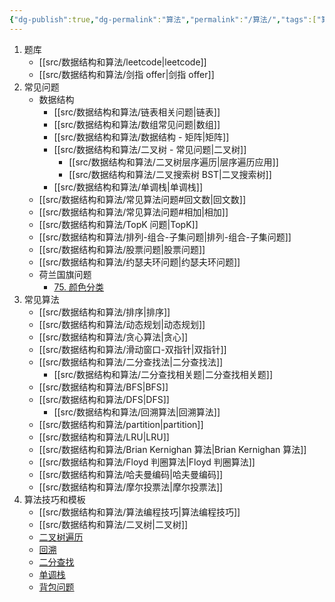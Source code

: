 ```yaml
---
{"dg-publish":true,"dg-permalink":"算法","permalink":"/算法/","tags":["算法"]}
---
```



1. 题库
	- [[src/数据结构和算法/leetcode\|leetcode]]
	- [[src/数据结构和算法/剑指 offer\|剑指 offer]]
2. 常见问题
	- 数据结构
		- [[src/数据结构和算法/链表相关问题\|链表]]
		- [[src/数据结构和算法/数组常见问题\|数组]]
		- [[src/数据结构和算法/数据结构 - 矩阵\|矩阵]]
		- [[src/数据结构和算法/二叉树 - 常见问题\|二叉树]]
			- [[src/数据结构和算法/二叉树层序遍历\|层序遍历应用]]
			- [[src/数据结构和算法/二叉搜索树 BST\|二叉搜索树]]
		- [[src/数据结构和算法/单调栈\|单调栈]]
	- [[src/数据结构和算法/常见算法问题#回文数\|回文数]]
	- [[src/数据结构和算法/常见算法问题#相加\|相加]]
	- [[src/数据结构和算法/TopK 问题\|TopK]]
	- [[src/数据结构和算法/排列-组合-子集问题\|排列-组合-子集问题]]
	- [[src/数据结构和算法/股票问题\|股票问题]]
	- [[src/数据结构和算法/约瑟夫环问题\|约瑟夫环问题]]
	- 荷兰国旗问题
		- [75. 颜色分类](https://leetcode-cn.com/problems/sort-colors/)
3. 常见算法
	- [[src/数据结构和算法/排序\|排序]]
	- [[src/数据结构和算法/动态规划\|动态规划]]
	- [[src/数据结构和算法/贪心算法\|贪心]]
	- [[src/数据结构和算法/滑动窗口-双指针\|双指针]]
	- [[src/数据结构和算法/二分查找法\|二分查找法]]
		- [[src/数据结构和算法/二分查找相关题\|二分查找相关题]]
	- [[src/数据结构和算法/BFS\|BFS]]
	- [[src/数据结构和算法/DFS\|DFS]]
		- [[src/数据结构和算法/回溯算法\|回溯算法]]
	- [[src/数据结构和算法/partition\|partition]]
	- [[src/数据结构和算法/LRU\|LRU]]
	- [[src/数据结构和算法/Brian Kernighan 算法\|Brian Kernighan 算法]]
	- [[src/数据结构和算法/Floyd 判圈算法\|Floyd 判圈算法]]
	- [[src/数据结构和算法/哈夫曼编码\|哈夫曼编码]]
	- [[src/数据结构和算法/摩尔投票法\|摩尔投票法]]
4. 算法技巧和模板
    - [[src/数据结构和算法/算法编程技巧\|算法编程技巧]]
    - [[src/数据结构和算法/二叉树\|二叉树]]
	- [二叉树遍历](https://jihulab.com/learning/interview/-/blob/main/src/main/java/org/example/interview/algorithm/templates/TreeTraverse.java)
	- [回溯](https://jihulab.com/learning/interview/-/blob/main/src/main/java/org/example/interview/algorithm/templates/Backtrack.java)
	- [二分查找](https://jihulab.com/learning/interview/-/blob/main/src/main/java/org/example/interview/algorithm/templates/BinarySearch.java)
	- [单调栈](https://jihulab.com/learning/interview/-/blob/main/src/main/java/org/example/interview/algorithm/templates/MonotonousStack.java)
	- [背包问题](https://jihulab.com/learning/interview/-/blob/main/src/main/java/org/example/interview/algorithm/templates/Knapsack.java)
